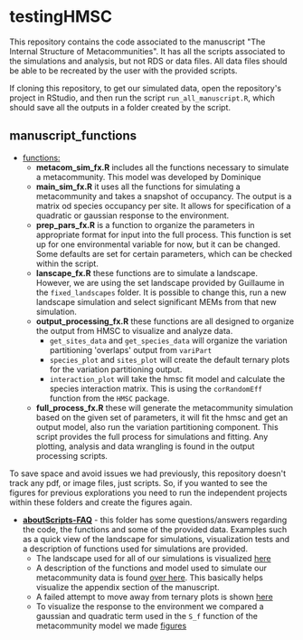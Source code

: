 # testingHMSC

This repository contains the code associated to the manuscript "The Internal Structure of Metacommunities". It has all the scripts associated to the simulations and analysis, but not RDS or data files. All data files should be able to be recreated by the user with the provided scripts. 

If cloning this repository, to get our simulated data, open the repository's project in RStudio, and then run the script `run_all_manuscript.R`, which should save all the outputs in a folder created by the script. 

## manuscript_functions
- [functions:](https://github.com/javirudolph/testingHMSC/tree/master/manuscript_functions)
  - **metacom_sim_fx.R** includes all the functions necessary to simulate a metacommunity. This model was developed by Dominique
  - **main_sim_fx.R** it uses all the functions for simulating a metacommunity and takes a snapshot of occupancy. The output is a matrix od species occupancy per site. It allows for specification of a quadratic or gaussian response to the environment. 
  - **prep_pars_fx.R** is a function to organize the parameters in appropriate format for input into the full process. This function is set up for one environmental variable for now, but it can be changed. Some defaults are set for certain parameters, which can be checked within the script. 
  - **lanscape_fx.R** these functions are to simulate a landscape. However, we are using the set landscape provided by Guillaume in the `fixed_landscapes` folder. It is possible to change this, run a new landscape simulation and select significant MEMs from that new simulation. 
  - **output_processing_fx.R** these functions are all designed to organize the output from HMSC to visualize and analyze data. 
    - `get_sites_data` and `get_species_data` will organize the variation partitioning 'overlaps' output from `variPart`
    - `species_plot` and `sites_plot` will create the default ternary plots for the variation partitioning output.
    - `interaction_plot` will take the hmsc fit model and calculate the species interaction matrix. This is using the `corRandomEff` function from the `HMSC` package.
  - **full_process_fx.R** these will generate the metacommunity simulation based on the given set of parameters, it will fit the hmsc and get an output model, also run the variation partitioning component. This script provides the full process for simulations and fitting. Any plotting, analysis and data wrangling is found in the output processing scripts.

To save space and avoid issues we had previously, this repository doesn't track any pdf, or image files, just scripts. So, if you wanted to see the figures for previous explorations you need to run the independent projects within these folders and create the figures again.


    
* [**aboutScripts-FAQ**](https://github.com/javirudolph/testingHMSC/tree/master/aboutScripts-FAQ) - this folder has some questions/answers regarding the code, the functions and some of the provided data. Examples such as a quick view of the landscape for simulations, visualization tests and a description of functions used for simulations are provided.  
   * The landscape used for all of our simulations is visualized [here](https://github.com/javirudolph/testingHMSC/blob/master/aboutScripts-FAQ/whatsOurLandscapeLike.md)  
   * A description of the functions and model used to simulate our metacommunity data is found [over here](https://github.com/javirudolph/testingHMSC/blob/master/aboutScripts-FAQ/metacom_sims_functions.md). This basically helps visualize the appendix section of the manuscript.  
   * A failed attempt to move away from ternary plots is shown [here](https://github.com/javirudolph/testingHMSC/blob/master/aboutScripts-FAQ/ideasVisualizeVP.md)  
   * To visualize the response to the environment we compared a gaussian and quadratic term used in the `S_f` function of the  metacommunity model we made [figures](https://github.com/javirudolph/testingHMSC/blob/master/aboutScripts-FAQ/environmentOnSpeciesOccupancy.md)  
   


